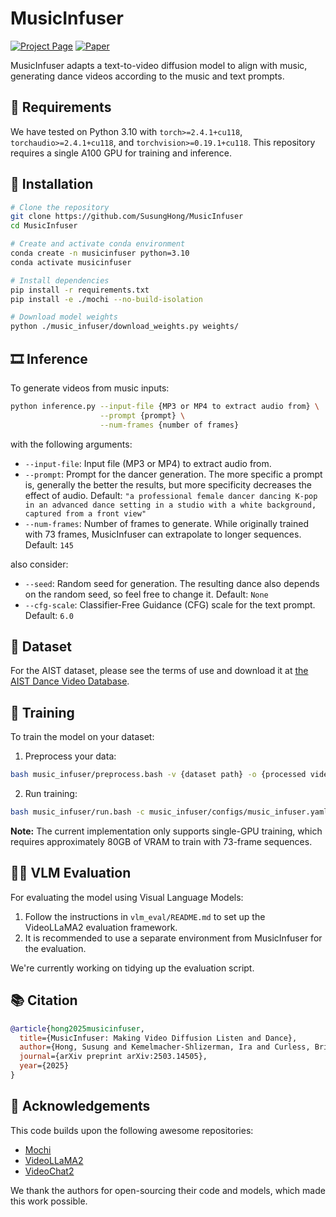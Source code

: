 # MusicInfuser
[![Project Page](https://img.shields.io/badge/Project-Page-blue)](https://susunghong.github.io/MusicInfuser/)
[![Paper](https://img.shields.io/badge/Paper-arXiv-red)](https://arxiv.org/abs/2503.14505)

MusicInfuser adapts a text-to-video diffusion model to align with music, generating dance videos according to the music and text prompts.

## 🚧 Requirements

We have tested on Python 3.10 with `torch>=2.4.1+cu118`, `torchaudio>=2.4.1+cu118`, and `torchvision>=0.19.1+cu118`. This repository requires a single A100 GPU for training and inference.

## 🧱 Installation
```bash
# Clone the repository
git clone https://github.com/SusungHong/MusicInfuser
cd MusicInfuser

# Create and activate conda environment
conda create -n musicinfuser python=3.10
conda activate musicinfuser

# Install dependencies
pip install -r requirements.txt
pip install -e ./mochi --no-build-isolation

# Download model weights
python ./music_infuser/download_weights.py weights/
```

## 🎞️ Inference
To generate videos from music inputs:
```bash
python inference.py --input-file {MP3 or MP4 to extract audio from} \
                    --prompt {prompt} \
                    --num-frames {number of frames}
```

with the following arguments:
- `--input-file`: Input file (MP3 or MP4) to extract audio from.
- `--prompt`: Prompt for the dancer generation. The more specific a prompt is, generally the better the results, but more specificity decreases the effect of audio. Default: `"a professional female dancer dancing K-pop in an advanced dance setting in a studio with a white background, captured from a front view"`
- `--num-frames`: Number of frames to generate. While originally trained with 73 frames, MusicInfuser can extrapolate to longer sequences. Default: `145`

also consider:
- `--seed`: Random seed for generation. The resulting dance also depends on the random seed, so feel free to change it. Default: `None`
- `--cfg-scale`: Classifier-Free Guidance (CFG) scale for the text prompt. Default: `6.0`

## 📀 Dataset
For the AIST dataset, please see the terms of use and download it at [the AIST Dance Video Database](https://aistdancedb.ongaaccel.jp/).

## 🚊 Training
To train the model on your dataset:

1. Preprocess your data:
```bash
bash music_infuser/preprocess.bash -v {dataset path} -o {processed video output dir} -w {path to pretrained mochi} --num_frames {number of frames}
```

2. Run training:
```bash
bash music_infuser/run.bash -c music_infuser/configs/music_infuser.yaml -n 1
```

**Note:** The current implementation only supports single-GPU training, which requires approximately 80GB of VRAM to train with 73-frame sequences.

## 🧑‍⚖️ VLM Evaluation
For evaluating the model using Visual Language Models:

1. Follow the instructions in `vlm_eval/README.md` to set up the VideoLLaMA2 evaluation framework.
2. It is recommended to use a separate environment from MusicInfuser for the evaluation.

We're currently working on tidying up the evaluation script.


## 📚 Citation

```bibtex
@article{hong2025musicinfuser,
  title={MusicInfuser: Making Video Diffusion Listen and Dance},
  author={Hong, Susung and Kemelmacher-Shlizerman, Ira and Curless, Brian and Seitz, Steven M},
  journal={arXiv preprint arXiv:2503.14505},
  year={2025}
}
```

## 🙏 Acknowledgements

This code builds upon the following awesome repositories:
- [Mochi](https://github.com/genmoai/mochi)
- [VideoLLaMA2](https://github.com/DAMO-NLP-SG/VideoLLaMA2)
- [VideoChat2](https://github.com/OpenGVLab/Ask-Anything)

We thank the authors for open-sourcing their code and models, which made this work possible.
